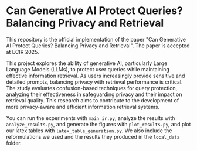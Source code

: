 # Can Generative AI Protect Queries? Balancing Privacy and Retrieval

This repository is the official implementation of the paper "Can Generative AI Protect Queries? Balancing Privacy and Retrieval". The paper is accepted at ECIR 2025.

This project explores the ability of generative AI, particularly Large Language Models (LLMs), to protect user queries while maintaining effective information retrieval. As users increasingly provide sensitive and detailed prompts, balancing privacy with retrieval performance is critical. The study evaluates confusion-based techniques for query protection, analyzing their effectiveness in safeguarding privacy and their impact on retrieval quality. This research aims to contribute to the development of more privacy-aware and efficient information retrieval systems.

You can run the experiments with ```main_ir.py```, analyze the results with ```analyze_results.py```, and generate the figures with ```plot_results.py```, and
plot our latex tables with ```latex_table_generation.py```. We also include the reformulations
we used and the results they produced in the ```local_data``` folder.